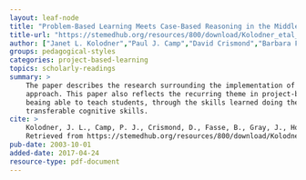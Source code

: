 ```yaml
---
layout: leaf-node
title: "Problem-Based Learning Meets Case-Based Reasoning in the Middle-School Science Classroom: Putting Learning by Design™ Into Practice"
title-url: "https://stemedhub.org/resources/800/download/Kolodner_etal_2003_PBL_Meets_Cased-Based_Reasoning.pdf"
author: ["Janet L. Kolodner","Paul J. Camp","David Crismond","Barbara Fasse","Jackie Gray","Jennifer Holbrook","Sadhana Puntambekar","Mike Ryan"]
groups: pedagogical-styles
categories: project-based-learning
topics: scholarly-readings
summary: >
    The paper describes the research surrounding the implementation of their trademarked learning/teaching
    approach. This paper also reflects the recurring theme in project-based learning of
    beaing able to teach students, through the skills learned doing their projects, real-world
    transferable cognitive skills.
cite: >
    Kolodner, J. L., Camp, P. J., Crismond, D., Fasse, B., Gray, J., Holbrook, J., ... & Ryan, M. (2003). Problem-based learning meets case-based reasoning in the middle-school science classroom: Putting learning by design (tm) into practice. The journal of the learning sciences, 12(4), 495-547.
    Retrieved from https://stemedhub.org/resources/800/download/Kolodner_etal_2003_PBL_Meets_Cased-Based_Reasoning.pdf
pub-date: 2003-10-01
added-date: 2017-04-24
resource-type: pdf-document
---
```


